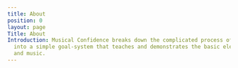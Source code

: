 ```yaml
---
title: About
position: 0
layout: page
Title: About
Introduction: Musical Confidence breaks down the complicated process of music-making
  into a simple goal-system that teaches and demonstrates the basic elements of sound
  and music.
---
```


